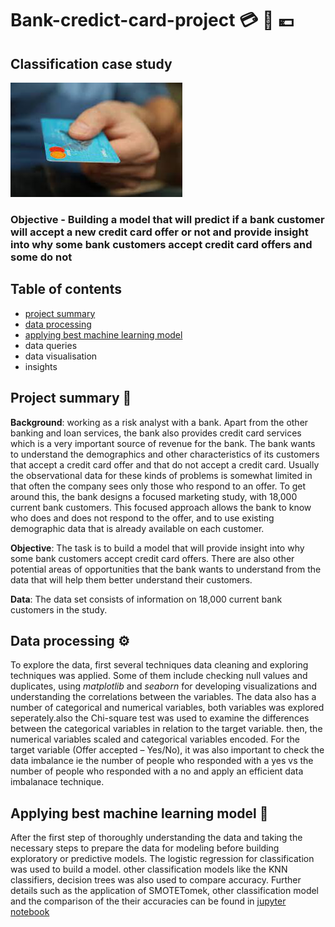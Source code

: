 # Bank-credict-card-project :credit_card: :bank: :euro:
## Classification case study
![card](https://github.com/lado007/bank-credict-card-project/blob/main/README%20files/card.jpg)
### Objective - Building a model that will predict if a bank customer will accept a new credit card offer or not and provide insight into why some bank customers accept credit card offers and some do not

## Table of contents
- [project summary](https://github.com/lado007/bank-credict-card-project/edit/main/README.md#project-summary)
- [data processing](https://github.com/lado007/bank-credict-card-project/edit/main/README.md#data-processing)
- [applying best machine learning model](https://github.com/lado007/bank-credict-card-project/edit/main/README.md#applying-best-machine-learning-model)
- data queries
- data visualisation
- insights

## Project summary 📖
**Background**: working as a risk analyst with a bank. Apart from the other banking and loan services, the bank also provides credit card services which is a very important source of revenue for the bank. The bank wants to understand the demographics and other characteristics of its customers that accept a credit card offer and that do not accept a credit card.
Usually the observational data for these kinds of problems is somewhat limited in that often the company sees only those who respond to an offer. To get around this, the bank designs a focused marketing study, with 18,000 current bank customers. This focused approach allows the bank to know who does and does not respond to the offer, and to use existing demographic data that is already available on each customer.

**Objective**: The task is to build a model that will provide insight into why some bank customers accept credit card offers. There are also other potential areas of opportunities that the bank wants to understand from the data that will help them better understand their customers.

**Data**: The data set consists of information on 18,000 current bank customers in the study.

## Data processing :gear:

To explore the data, first several techniques data cleaning and exploring techniques was applied. Some of them include checking null values and duplicates, using _matplotlib_ and _seaborn_ for developing visualizations and understanding the correlations between the variables.
The data also has a number of categorical and numerical variables, both variables was explored seperately.also the Chi-square test was used to examine the differences between the categorical variables in relation to the target variable. then, the numerical variables scaled and categorical variables encoded.
For the target variable (Offer accepted – Yes/No), it was also important to check the data imbalance ie the number of people who responded with a yes vs the number of people who responded with a no and apply an efficient data imbalanace technique.

## Applying best machine learning model :robot:
After the first step of thoroughly understanding the data and taking the necessary steps to prepare the data for modeling before building exploratory or predictive models. The logistic regression for classification was used to build a model. other classification models like the KNN classifiers, decision trees was also used to compare accuracy.
Further details such as the application of SMOTETomek, other classification model and the comparison of the their accuracies can be found in [jupyter notebook](https://github.com/lado007/bank-credict-card-project/blob/main/codes/credict_card_project.ipynb)


